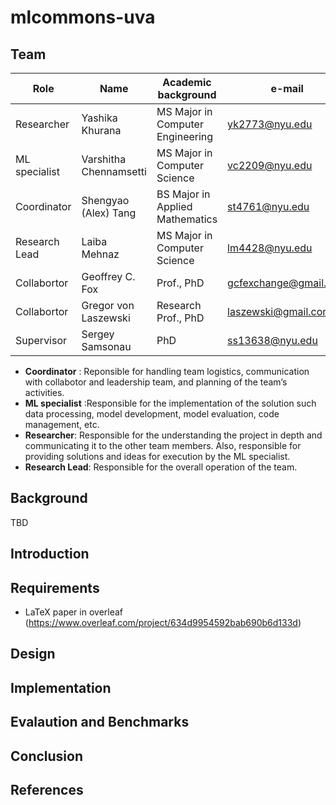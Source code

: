 # mlcommons-uva


## Team

Role | Name | Academic background | e-mail
| --- | --- | --- | --- |
| Researcher | Yashika Khurana | MS Major in Computer Engineering | <yk2773@nyu.edu>
| ML specialist |  Varshitha Chennamsetti | MS Major in Computer Science | <vc2209@nyu.edu>
| Coordinator | Shengyao (Alex) Tang |  BS Major in Applied Mathematics | <st4761@nyu.edu>
| Research Lead | Laiba Mehnaz|  MS Major in Computer Science | <lm4428@nyu.edu>
| Collabortor | Geoffrey C. Fox | Prof., PhD | <gcfexchange@gmail.com>
| Collabortor | Gregor von Laszewski | Research Prof., PhD | <laszewski@gmail.com>
| Supervisor | Sergey Samsonau | PhD | <ss13638@nyu.edu>


- **Coordinator** : Reponsible for handling team logistics, communication with collabotor and leadership team, and planning of the team’s activities.
- **ML specialist** :Responsible for the implementation of the solution such data processing, model development, model evaluation, code management, etc.
- **Researcher**: Responsible for the understanding the project in depth and communicating it to the other team members. Also, responsible for providing solutions and ideas for execution by the ML specialist.
- **Research Lead**: Responsible for the overall operation of the team.
  
## Background

TBD

## Introduction

## Requirements

* LaTeX paper in overleaf (https://www.overleaf.com/project/634d9954592bab690b6d133d)

## Design

## Implementation

## Evalaution and Benchmarks

## Conclusion

## References
